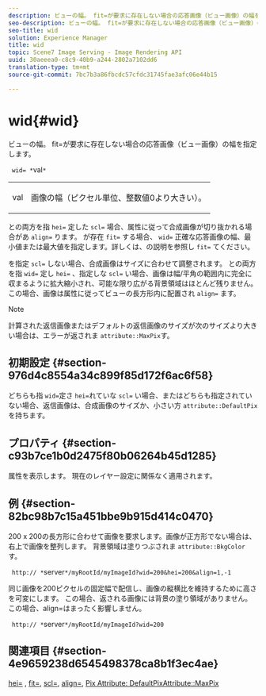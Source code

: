 ```yaml
---
description: ビューの幅。 fit=が要求に存在しない場合の応答画像（ビュー画像）の幅を指定します。
seo-description: ビューの幅。 fit=が要求に存在しない場合の応答画像（ビュー画像）の幅を指定します。
seo-title: wid
solution: Experience Manager
title: wid
topic: Scene7 Image Serving - Image Rendering API
uuid: 30aeeea0-c8c9-40b9-a244-2802a7102dd6
translation-type: tm+mt
source-git-commit: 7bc7b3a86fbcdc57cfdc31745fae3afc06e44b15

---
```



# wid{#wid}

ビューの幅。 fit=が要求に存在しない場合の応答画像（ビュー画像）の幅を指定します。

` wid= *`val`*`

<table id="simpletable_E217453246F5441C896C1F69EA4D4218"> 
 <tr class="strow"> 
  <td class="stentry"> <p> <span class="varname"> val </span> </p> </td> 
  <td class="stentry"> <p>画像の幅（ピクセル単位、整数値0より大きい）。 </p> </td> 
 </tr> 
</table>

との両方を指 `hei=` 定した `scl=` 場合、属性に従って合成画像が切り抜かれる場合があ `align=` ります。 が存在 `fit=` する場合、 `wid=` 正確な応答画像の幅、最小値または最大値を指定します。詳しくは、の説明を参照し `fit=` てください。

を指定 `scl=` しない場合、合成画像はサイズに合わせて調整されます。 との両方を指 `wid=` 定し `hei=` 、指定しな `scl=` い場合、画像は幅/平角の範囲内に完全に収まるように拡大縮小され、可能な限り広がる背景領域はほとんど残りません。 この場合、画像は属性に従ってビューの長方形内に配置され `align=` ます。

>[!NOTE]
>
>計算された返信画像またはデフォルトの返信画像のサイズが次のサイズより大きい場合は、エラーが返されま `attribute::MaxPix`す。

## 初期設定 {#section-976d4c8554a34c899f85d172f6ac6f58}

どちらも指 `wid=`定さ `hei=`れていな `scl=` い場合、またはどちらも指定されていない場合、返信画像は、合成画像のサイズか、小さい方 `attribute::DefaultPix`を持ちます。

## プロパティ {#section-c93b7ce1b0d2475f80b06264b45d1285}

属性を表示します。 現在のレイヤー設定に関係なく適用されます。

## 例 {#section-82bc98b7c15a451bbe9b915d414c0470}

200 x 200の長方形に合わせて画像を要求します。画像が正方形でない場合は、右上で画像を整列します。 背景領域は塗りつぶされま `attribute::BkgColor`す。

` http:// *`server`*/myRootId/myImageId?wid=200&hei=200&align=1,-1`

同じ画像を200ピクセルの固定幅で配信し、画像の縦横比を維持するために高さを可変にします。 この場合、返される画像には背景の塗り領域がありません。 この場合、align=はまったく影響しません。

` http:// *`server`*/myRootId/myImageId?wid=200`

## 関連項目 {#section-4e9659238d6545498378ca8b1f3ec4ae}

[hei=](../../../../../is-api/http-ref/image-serving-api-ref/c-http-protocol-reference/c-command-reference/r-is-http-hei.md#reference-6d6f556ccc0e4b98a815e8a5c1944a96) , [fit=](../../../../../is-api/http-ref/image-serving-api-ref/c-http-protocol-reference/c-command-reference/r-fit.md#reference-f11bff6d93d143d6b135de3a923bc989), [scl=](../../../../../is-api/http-ref/image-serving-api-ref/c-http-protocol-reference/c-command-reference/r-scl.md#reference-b2a74e493d0d407e98fe350551ba3fcc), [align=](../../../../../is-api/http-ref/image-serving-api-ref/c-http-protocol-reference/c-command-reference/r-align.md#reference-b7d6b87c75124d78884f916dd6544bc7), [](../../../../../is-api/image-catalog/image-serving-api-ref/c-image-catalog-reference/c-attributes-reference/r-defaultpix.md#reference-996b2c22b30f4fd9b970c84063306df1)[Pix Attribute: DefaultPixAttribute::MaxPix](../../../../../is-api/image-catalog/image-serving-api-ref/c-image-catalog-reference/c-attributes-reference/r-maxpix.md#reference-e167d396ac794079ba8b5e6eb16eeda5)
